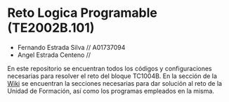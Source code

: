 # Reto Logica Programable (TE2002B.101)

- Fernando Estrada Silva // A01737094
- Angel Estrada Centeno // 

En este repositorio se encuentran todos los códigos y configuraciones necesarias para resolver el reto del bloque TC1004B. 
En la sección de la [Wiki](https://github.com/ferestradaa/RetoLogicaProgramable/wiki) se encuentran  la secciones necesarias para dar solución al reto de la Unidad de Formación, así como los programas empleados en la misma. 
